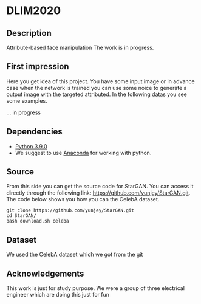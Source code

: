 # DLIM2020

## Description
Attribute-based face manipulation
The work is in progress.

## First impression

Here you get idea of this project. You have some input image or in advance case when the network is trained you can use some noice to generate a output image with the targeted attributed. In the following datas you see some examples.

... in progress

## Dependencies

- [Python 3.9.0](https://www.python.org/downloads/release/python-390/)
- We suggest to use [Anaconda](https://www.anaconda.com/products/individual) for working with python.

## Source

From this side you can get the source code for StarGAN. You can access it directly through the following link: https://github.com/yunjey/StarGAN.git.
The code below shows you how you can the CelebA dataset.
```
git clone https://github.com/yunjey/StarGAN.git
cd StarGAN/
bash download.sh celeba
```
## Dataset

We used the CelebA dataset which we got from the git

## Acknowledgements

This work is just for study purpose. We were a group of three electrical engineer which are doing this just for fun

##
